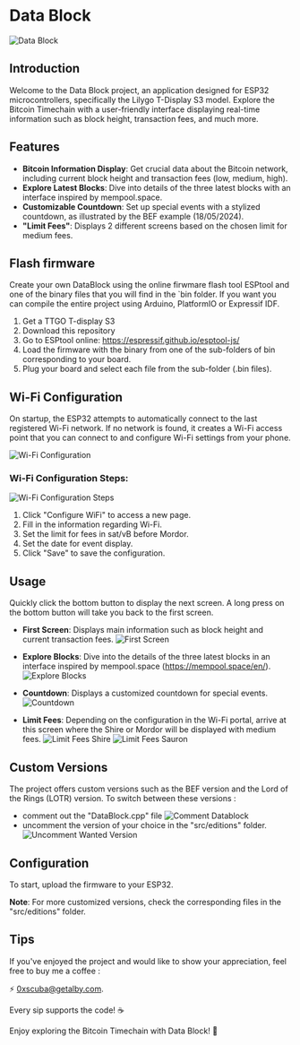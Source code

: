 # Data Block

![Data Block](src/media/logo/DataBlock_logo.png)

## Introduction

Welcome to the Data Block project, an application designed for ESP32 microcontrollers, specifically the Lilygo T-Display S3 model. Explore the Bitcoin Timechain with a user-friendly interface displaying real-time information such as block height, transaction fees, and much more.

## Features

- **Bitcoin Information Display**: Get crucial data about the Bitcoin network, including current block height and transaction fees (low, medium, high).
- **Explore Latest Blocks**: Dive into details of the three latest blocks with an interface inspired by mempool.space.
- **Customizable Countdown**: Set up special events with a stylized countdown, as illustrated by the BEF example (18/05/2024).
- **"Limit Fees"**: Displays 2 different screens based on the chosen limit for medium fees.

## Flash firmware

Create your own DataBlock using the online firwmare flash tool ESPtool and one of the binary files that you will find in the `bin folder. If you want you can compile the entire project using Arduino, PlatformIO or Expressif IDF.

   1. Get a TTGO T-display S3 
   2. Download this repository
   3. Go to ESPtool online: https://espressif.github.io/esptool-js/
   4. Load the firmware with the binary from one of the sub-folders of bin corresponding to your board.
   5. Plug your board and select each file from the sub-folder (.bin files).


## Wi-Fi Configuration

On startup, the ESP32 attempts to automatically connect to the last registered Wi-Fi network. If no network is found, it creates a Wi-Fi access point that you can connect to and configure Wi-Fi settings from your phone.

![Wi-Fi Configuration](src/media/exemples_displayScreens/1000x531_esp_config_wifi.png)

### Wi-Fi Configuration Steps:

![Wi-Fi Configuration Steps](src/media/Portail_wifi/Portail_wifi.png)

1. Click "Configure WiFi" to access a new page.
2. Fill in the information regarding Wi-Fi.
3. Set the limit for fees in sat/vB before Mordor.
4. Set the date for event display.
5. Click "Save" to save the configuration.

## Usage

Quickly click the bottom button to display the next screen. A long press on the bottom button will take you back to the first screen.

- **First Screen**: Displays main information such as block height and current transaction fees.
  ![First Screen](src/media/exemples_displayScreens/1000x531_esp_displayScreen1_exemple.png)

- **Explore Blocks**: Dive into the details of the three latest blocks in an interface inspired by mempool.space (https://mempool.space/en/).
  ![Explore Blocks](src/media/exemples_displayScreens/1000x531_esp_mempool_exemples.png)

- **Countdown**: Displays a customized countdown for special events.
  ![Countdown](src/media/exemples_displayScreens/1000x531_esp_events_countdown_exemple.png)

- **Limit Fees**: Depending on the configuration in the Wi-Fi portal, arrive at this screen where the Shire or Mordor will be displayed with medium fees.
  ![Limit Fees Shire](src/media/exemples_displayScreens/1000x531_esp_lotr_shire_fees_limit.png)
  ![Limit Fees Sauron](src/media/exemples_displayScreens/1000x531_esp_sauron_fees_limit.png)

## Custom Versions

The project offers custom versions such as the BEF version and the Lord of the Rings (LOTR) version. To switch between these versions :
- comment out the "DataBlock.cpp" file
  ![Comment Datablock](src/media/exemples_displayScreens/1000x531_esp_tuto_editions_comment_datablock.png)
- uncomment the version of your choice in the "src/editions" folder.
  ![Uncomment Wanted Version](src/media/exemples_displayScreens/1000x531_esp_tuto_editions_uncomment_edition_wanted.png)

## Configuration

To start, upload the firmware to your ESP32.

**Note**: For more customized versions, check the corresponding files in the "src/editions" folder.

## Tips

If you've enjoyed the project and would like to show your appreciation, feel free to buy me a coffee :

⚡ 0xscuba@getalby.com.

Every sip supports the code! ☕️

Enjoy exploring the Bitcoin Timechain with Data Block! 🚀
